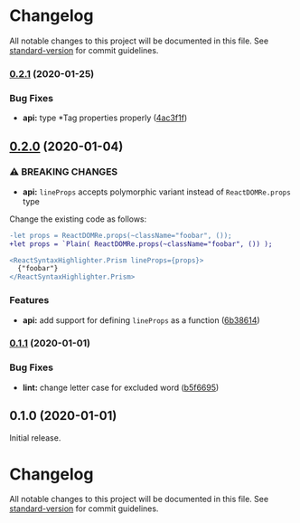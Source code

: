 # Changelog

All notable changes to this project will be documented in this file. See [standard-version](https://github.com/conventional-changelog/standard-version) for commit guidelines.

### [0.2.1](https://github.com/erykpiast/bs-react-syntax-highlighter/compare/v0.2.0...v0.2.1) (2020-01-25)


### Bug Fixes

* **api:** type *Tag properties properly ([4ac3f1f](https://github.com/erykpiast/bs-react-syntax-highlighter/commit/4ac3f1f2e84b5c018b93c5070111924df39395d3))

## [0.2.0](https://github.com/erykpiast/bs-react-syntax-highlighter/compare/v0.1.1...v0.2.0) (2020-01-04)


### ⚠ BREAKING CHANGES

* **api:** `lineProps` accepts polymorphic variant instead of `ReactDOMRe.props` type

Change the existing code as follows:

```diff
-let props = ReactDOMRe.props(~className="foobar", ());
+let props = `Plain( ReactDOMRe.props(~className="foobar", ()) );

<ReactSyntaxHighlighter.Prism lineProps={props}>
  {"foobar"}
</ReactSyntaxHighlighter.Prism>
```

### Features

* **api:** add support for defining `lineProps` as a function ([6b38614](https://github.com/erykpiast/bs-react-syntax-highlighter/commit/6b3861467fe2e14dc910220a142b57135c5a522c))

### [0.1.1](https://github.com/erykpiast/bs-react-syntax-highlighter/compare/v0.1.0...v0.1.1) (2020-01-01)


### Bug Fixes

* **lint:** change letter case for excluded word ([b5f6695](https://github.com/erykpiast/bs-react-syntax-highlighter/commit/b5f6695b2a4bc347d2711dcab2a77e52ce4d9c60))

## 0.1.0 (2020-01-01)

Initial release.

# Changelog

All notable changes to this project will be documented in this file. See [standard-version](https://github.com/conventional-changelog/standard-version) for commit guidelines.
